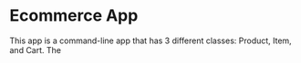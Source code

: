 # Ecommerce App

This app is a command-line app that has 3 different classes: Product, Item, and Cart.
The 